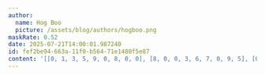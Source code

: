 ```yaml
---
author:
  name: Hog Boo
  picture: /assets/blog/authors/hogboo.png
maskRate: 0.52
date: 2025-07-21T14:00:01.987240
id: fef2be94-663a-11f0-b564-71e1480f5e87
content: '[[0, 1, 3, 5, 9, 0, 8, 0, 0], [8, 0, 0, 3, 6, 7, 0, 9, 5], [0, 0, 6, 0, 8, 0, 0, 0, 0], [6, 3, 0, 2, 1, 0, 9, 4, 7], [0, 4, 0, 0, 0, 0, 2, 0, 8], [5, 7, 0, 0, 0, 9, 0, 0, 0], [3, 9, 7, 1, 5, 0, 0, 0, 0], [4, 0, 5, 0, 0, 3, 0, 1, 9], [0, 0, 0, 9, 0, 0, 0, 8, 3]]'
---
```

